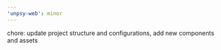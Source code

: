 ```yaml
---
'unpsy-web': minor
---
```


chore: update project structure and configurations, add new components and assets

